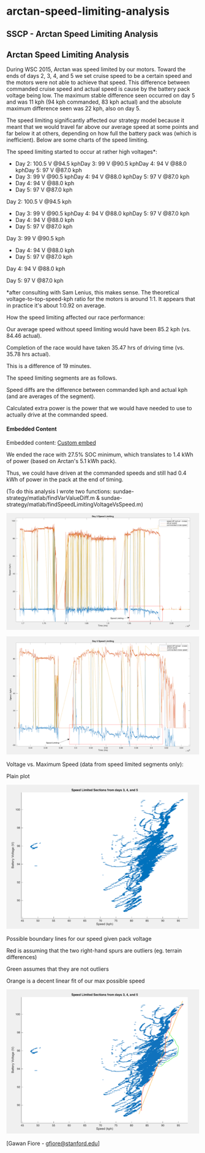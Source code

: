 # arctan-speed-limiting-analysis

## SSCP - Arctan Speed Limiting Analysis

## Arctan Speed Limiting Analysis

During WSC 2015, Arctan was speed limited by our motors. Toward the ends of days 2, 3, 4, and 5 we set cruise speed to be a certain speed and the motors were not able to achieve that speed. This difference between commanded cruise speed and actual speed is cause by the battery pack voltage being low. The maximum stable difference seen occurred on day 5 and was 11 kph (94 kph commanded, 83 kph actual) and the absolute maximum difference seen was 22 kph, also on day 5.

The speed limiting significantly affected our strategy model because it meant that we would travel far above our average speed at some points and far below it at others, depending on how full the battery pack was (which is inefficient). Below are some charts of the speed limiting.

The speed limiting started to occur at rather high voltages\*:

* Day 2: 100.5 V  @94.5 kphDay 3: 99 V  @90.5 kphDay 4: 94 V  @88.0 kphDay 5: 97 V  @87.0 kph
* Day 3: 99 V  @90.5 kphDay 4: 94 V  @88.0 kphDay 5: 97 V  @87.0 kph
* Day 4: 94 V  @88.0 kph
* Day 5: 97 V  @87.0 kph

Day 2: 100.5 V  @94.5 kph

* Day 3: 99 V  @90.5 kphDay 4: 94 V  @88.0 kphDay 5: 97 V  @87.0 kph
* Day 4: 94 V  @88.0 kph
* Day 5: 97 V  @87.0 kph

Day 3: 99 V  @90.5 kph

* Day 4: 94 V  @88.0 kph
* Day 5: 97 V  @87.0 kph

Day 4: 94 V  @88.0 kph

Day 5: 97 V  @87.0 kph

\*after consulting with Sam Lenius, this makes sense. The theoretical voltage-to-top-speed-kph ratio for the motors is around 1:1. It appears that in practice it's about 1:0.92 on average.

How the speed limiting affected our race performance:

Our average speed without speed limiting would have been 85.2 kph (vs. 84.46 actual).

Completion of the race would have taken 35.47 hrs of driving time (vs. 35.78 hrs actual).

This is a difference of 19 minutes.

The speed limiting segments are as follows.

Speed diffs are the difference between commanded kph and actual kph (and are averages of the segment).

Calculated extra power is the power that we would have needed to use to actually drive at the commanded speed.

#### Embedded Content

Embedded content: [Custom embed](arctan-speed-limiting-analysis.md)

We ended the race with 27.5% SOC minimum, which translates to 1.4 kWh of power (based on Arctan's 5.1 kWh pack).

Thus, we could have driven at the commanded speeds and still had 0.4 kWh of power in the pack at the end of timing.

(To do this analysis I wrote two functions:  sundae-strategy/matlab/findVarValueDiff.m  &  sundae-strategy/matlab/findSpeedLimitingVoltageVsSpeed.m)

![](../../../../../assets/image_a8c767fa2e.png)

![](../../../../../assets/image_d4ab6988f0.png)

Voltage vs. Maximum Speed (data from speed limited segments only):

Plain plot

![](../../../../../assets/image_940f5da41c.png)

Possible boundary lines for our speed given pack voltage

Red is assuming that the two right-hand spurs are outliers (eg. terrain differences)

Green assumes that they are not outliers

Orange is a decent linear fit of our max possible speed

![](../../../../../assets/image_1f72e7a57c.png)

\[Gawan Fiore - gfiore@stanford.edu]
